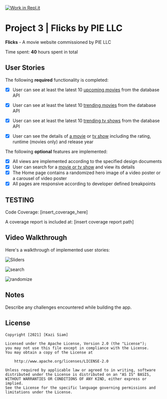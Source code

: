 [![Work in Repl.it](https://classroom.github.com/assets/work-in-replit-14baed9a392b3a25080506f3b7b6d57f295ec2978f6f33ec97e36a161684cbe9.svg)](https://classroom.github.com/online_ide?assignment_repo_id=4393410&assignment_repo_type=AssignmentRepo)

# Project 3 | **Flicks** by PIE LLC

**Flicks** - A movie website commissioned by PIE LLC

Time spent: **40** hours spent in total

## User Stories

The following **required** functionality is completed:

- [x] User can see at least the latest 10 [upcoming movies](https://developers.themoviedb.org/3/movies/get-upcoming) from the database API
- [x] User can see at least the latest 10 [trending movies](https://developers.themoviedb.org/3/trending/get-trending) from the database API
- [x] User can see at least the latest 10 [trending tv shows](https://developers.themoviedb.org/3/trending/get-trending) from the database API

- [x] User can see the details of [a movie](https://developers.themoviedb.org/3/movies/get-movie-details) or [tv show](https://developers.themoviedb.org/3/tv/get-tv-details) including the rating, runtime (movies only) and release year

The following **optional** features are implemented:

- [x] All views are implemented according to the specified design documents
- [x] User can search for a [movie or tv show](https://developers.themoviedb.org/3/search/multi-search) and view its details
- [x] The Home page contains a randomized hero image of a video poster or a carousel of video poster
- [x] All pages are responsive according to developer defined breakpoints

## TESTING

Code Coverage: [insert_coverage_here]

A coverage report is included at: [insert coverage report path]

## Video Walkthrough

Here's a walkthrough of implemented user stories:

![Sliders](https://user-images.githubusercontent.com/32243848/114325812-f3a5cf00-9aff-11eb-8dc1-c56ce608d00f.gif)

![search](https://user-images.githubusercontent.com/32243848/114325815-f9031980-9aff-11eb-87b4-2cdb84ce12db.gif)

![randomize](https://user-images.githubusercontent.com/32243848/114325817-fbfe0a00-9aff-11eb-9886-fdd85b156bca.gif)

## Notes

Describe any challenges encountered while building the app.

## License

    Copyright [2021] [Kazi Siam]

    Licensed under the Apache License, Version 2.0 (the "License");
    you may not use this file except in compliance with the License.
    You may obtain a copy of the License at

        http://www.apache.org/licenses/LICENSE-2.0

    Unless required by applicable law or agreed to in writing, software
    distributed under the License is distributed on an "AS IS" BASIS,
    WITHOUT WARRANTIES OR CONDITIONS OF ANY KIND, either express or implied.
    See the License for the specific language governing permissions and
    limitations under the License.

